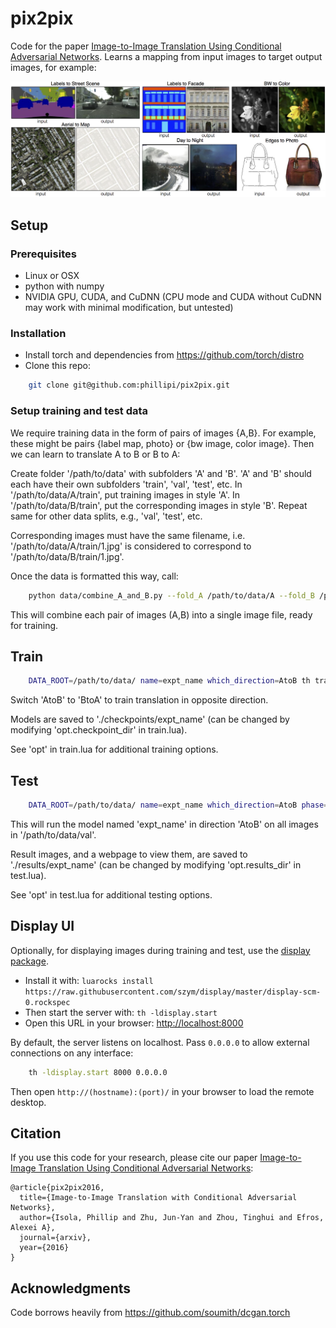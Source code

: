 # pix2pix
Code for the paper <a href="">Image-to-Image Translation Using Conditional Adversarial Networks</a>. Learns a mapping from input images to target output images, for example:

<img src="imgs/examples.png" width="900px"/>

## Setup

### Prerequisites
- Linux or OSX
- python with numpy
- NVIDIA GPU, CUDA, and CuDNN (CPU mode and CUDA without CuDNN may work with minimal modification, but untested)

### Installation
- Install torch and dependencies from https://github.com/torch/distro 
- Clone this repo:
```bash
	git clone git@github.com:phillipi/pix2pix.git
```

### Setup training and test data
We require training data in the form of pairs of images {A,B}. For example, these might be pairs {label map, photo} or {bw image, color image}. Then we can learn to translate A to B or B to A:

Create folder '/path/to/data' with subfolders 'A' and 'B'. 'A' and 'B' should each have their own subfolders 'train', 'val', 'test', etc. In '/path/to/data/A/train', put training images in style 'A'. In '/path/to/data/B/train', put the corresponding images in style 'B'. Repeat same for other data splits, e.g., 'val', 'test', etc.

Corresponding images must have the same filename, i.e. '/path/to/data/A/train/1.jpg' is considered to correspond to '/path/to/data/B/train/1.jpg'.

Once the data is formatted this way, call:
```bash
    python data/combine_A_and_B.py --fold_A /path/to/data/A --fold_B /path/to/data/B --fold_AB /path/to/data
```

This will combine each pair of images (A,B) into a single image file, ready for training.

## Train
```bash
	DATA_ROOT=/path/to/data/ name=expt_name which_direction=AtoB th train.lua
```

Switch 'AtoB' to 'BtoA' to train translation in opposite direction.

Models are saved to './checkpoints/expt_name' (can be changed by modifying 'opt.checkpoint_dir' in train.lua).

See 'opt' in train.lua for additional training options.

## Test
```bash
	DATA_ROOT=/path/to/data/ name=expt_name which_direction=AtoB phase=val th test.lua
```

This will run the model named 'expt_name' in direction 'AtoB' on all images in '/path/to/data/val'.

Result images, and a webpage to view them, are saved to './results/expt_name' (can be changed by modifying 'opt.results_dir' in test.lua).

See 'opt' in test.lua for additional testing options.

## Display UI
Optionally, for displaying images during training and test, use the [display package](https://github.com/szym/display).

- Install it with: `luarocks install https://raw.githubusercontent.com/szym/display/master/display-scm-0.rockspec`
- Then start the server with: `th -ldisplay.start`
- Open this URL in your browser: [http://localhost:8000](http://localhost:8000)

By default, the server listens on localhost. Pass `0.0.0.0` to allow external connections on any interface:
```bash
    th -ldisplay.start 8000 0.0.0.0
```
Then open `http://(hostname):(port)/` in your browser to load the remote desktop.

## Citation
If you use this code for your research, please cite our paper <a href="">Image-to-Image Translation Using Conditional Adversarial Networks</a>:

```
@article{pix2pix2016,
  title={Image-to-Image Translation with Conditional Adversarial Networks},
  author={Isola, Phillip and Zhu, Jun-Yan and Zhou, Tinghui and Efros, Alexei A},
  journal={arxiv},
  year={2016}
}
```

## Acknowledgments
Code borrows heavily from https://github.com/soumith/dcgan.torch

